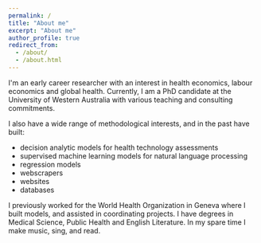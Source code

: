 ```yaml
---
permalink: /
title: "About me"
excerpt: "About me"
author_profile: true
redirect_from: 
  - /about/
  - /about.html
---
```


I'm an early career researcher with an interest in health economics, labour economics and global health. 
Currently, I am a PhD candidate at the University of Western Australia with various teaching and consulting commitments.

I also have a wide range of methodological interests, and in the past have built:
- decision analytic models for health technology assessments
- supervised machine learning models for natural language processing 
- regression models 
- webscrapers 
- websites 
- databases

I previously worked for the World Health Organization in Geneva where I built models, and assisted in coordinating projects. I have degrees in Medical Science, Public Health and English Literature. In my spare time I make music, sing, and read.
